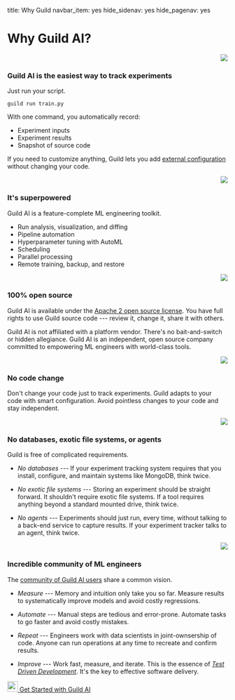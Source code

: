 title: Why Guild
navbar_item: yes
hide_sidenav: yes
hide_pagenav: yes

# Why Guild AI?

<style>
.icon {
  text-align: right;
}
</style>

<div class="row"></div>
<div class="hidden-xs col-sm-1 mt-4 icon">
<img src="/assets/icons/send-email.svg">
</div>

<div class="col-sm-9 mt-3" markdown>

<h3 class="why">Guild AI is the easiest way to track experiments</h3>

Just run your script.

``` command
guild run train.py
```

With one command, you automatically record:

- Experiment inputs
- Experiment results
- Snapshot of source code

If you need to customize anything, Guild lets you add [external
configuration](https://my.guild.ai/docs/guildfiles) without changing
your code.

</div>

<div class="row"></div>
<div class="hidden-xs col-sm-1 mt-4 icon">
<img src="/assets/icons/space-rocket-flying-3.svg">
</div>

<div class="col-sm-9 mt-3" markdown>

<h3 class="why">It's superpowered</h3>

Guild AI is a feature-complete ML engineering toolkit.

- Run analysis, visualization, and diffing
- Pipeline automation
- Hyperparameter tuning with AutoML
- Scheduling
- Parallel processing
- Remote training, backup, and restore

</div>


<div class="row"></div>
<div class="hidden-xs col-sm-1 mt-4 icon">
<img src="/assets/icons/open-source.svg">
</div>

<div class="col-sm-9 mt-3" markdown>

<h3 class="why">100% open source</h3>

Guild AI is available under the [Apache 2 open source
license](https://github.com/guildai/guildai/blob/master/LICENSE.txt). You
have full rights to use Guild source code --- review it, change it,
share it with others.

Guild AI is not affiliated with a platform vendor. There's no
bait-and-switch or hidden allegiance. Guild AI is an independent, open
source company committed to empowering ML engineers with world-class
tools.

</div>

<div class="row"></div>
<div class="hidden-xs col-sm-1 mt-4 icon">
<img src="/assets/icons/file-code-disable.svg">
</div>

<div class="col-sm-9 mt-3" markdown>

<h3 class="why">No code change</h3>

Don't change your code just to track experiments. Guild adapts to your
code with smart configuration. Avoid pointless changes to your code
and stay independent.

</div>

<div class="row"></div>
<div class="hidden-xs col-sm-1 mt-4 icon">
<img src="/assets/icons/database-disable.svg">
</div>

<div class="col-sm-9 mt-3" markdown>

<h3 class="why">No databases, exotic file systems, or agents</h3>

Guild is free of complicated requirements.

- *No databases* --- If your experiment tracking system requires that
  you install, configure, and maintain systems like MongoDB, think
  twice.

- *No exotic file systems* --- Storing an experiment should be
  straight forward. It shouldn't require exotic file systems. If a
  tool requires anything beyond a standard mounted drive, think twice.

- *No agents* --- Experiments should just run, every time, without
  talking to a back-end service to capture results. If your experiment
  tracker talks to an agent, think twice.

</div>


<div class="row"></div>
<div class="hidden-xs col-sm-1 mt-4 icon">
<img src="/assets/icons/multiple-chat.svg">
</div>

<div class="col-sm-9 mt-3" markdown>

<h3 class="why">Incredible community of ML engineers</h3>

The [community of Guild AI users](https://my.guild.ai) share a common
vision.

- *Measure* --- Memory and intuition only take you so far. Measure
  results to systematically improve models and avoid costly
  regressions.

- *Automate* --- Manual steps are tedious and error-prone. Automate
  tasks to go faster and avoid costly mistakes.

- *Repeat* --- Engineers work with data scientists in joint-ownsership
  of code. Anyone can run operations at any time to recreate and
  confirm results.

- *Improve* --- Work fast, measure, and iterate. This is the essence
  of [*Test Driven
  Development*](https://en.wikipedia.org/wiki/Test-driven_development).
  It's the key to effective software delivery.

</div>

<div class="row"></div>

<div class="col col-md-12 mt-5">
<div class="promo center">
<a class="btn btn-primary cta" href="https://my.guild.ai/start" target="_blank"><img src="/assets/icons/space-rocket-flying-white.svg" height="24"> Get Started with Guild AI</a>
</div>
</div>
